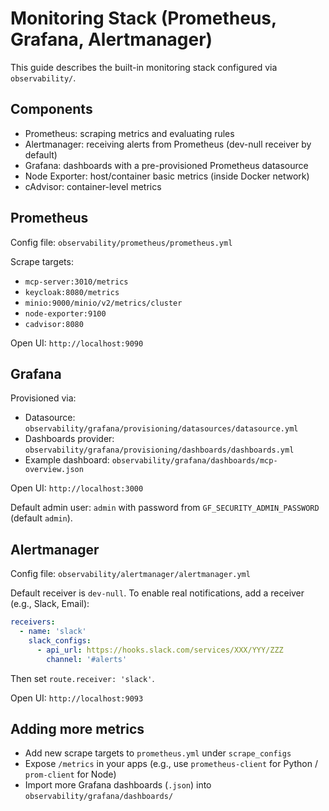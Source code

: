 # Monitoring Stack (Prometheus, Grafana, Alertmanager)

This guide describes the built-in monitoring stack configured via `observability/`.

## Components

- Prometheus: scraping metrics and evaluating rules
- Alertmanager: receiving alerts from Prometheus (dev-null receiver by default)
- Grafana: dashboards with a pre-provisioned Prometheus datasource
- Node Exporter: host/container basic metrics (inside Docker network)
- cAdvisor: container-level metrics

## Prometheus

Config file: `observability/prometheus/prometheus.yml`

Scrape targets:
- `mcp-server:3010/metrics`
- `keycloak:8080/metrics`
- `minio:9000/minio/v2/metrics/cluster`
- `node-exporter:9100`
- `cadvisor:8080`

Open UI: `http://localhost:9090`

## Grafana

Provisioned via:
- Datasource: `observability/grafana/provisioning/datasources/datasource.yml`
- Dashboards provider: `observability/grafana/provisioning/dashboards/dashboards.yml`
- Example dashboard: `observability/grafana/dashboards/mcp-overview.json`

Open UI: `http://localhost:3000`

Default admin user: `admin` with password from `GF_SECURITY_ADMIN_PASSWORD` (default `admin`).

## Alertmanager

Config file: `observability/alertmanager/alertmanager.yml`

Default receiver is `dev-null`. To enable real notifications, add a receiver (e.g., Slack, Email):

```yaml
receivers:
  - name: 'slack'
    slack_configs:
      - api_url: https://hooks.slack.com/services/XXX/YYY/ZZZ
        channel: '#alerts'
```

Then set `route.receiver: 'slack'`.

Open UI: `http://localhost:9093`

## Adding more metrics

- Add new scrape targets to `prometheus.yml` under `scrape_configs`
- Expose `/metrics` in your apps (e.g., use `prometheus-client` for Python / `prom-client` for Node)
- Import more Grafana dashboards (`.json`) into `observability/grafana/dashboards/`
